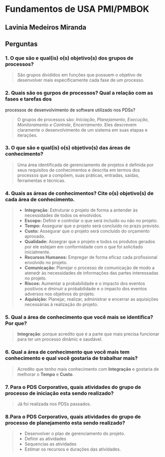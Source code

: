 # Fundamentos de USA PMI/PMBOK
## Lavinia Medeiros Miranda
## Perguntas

### 1. O que são e qual(is) o(s) objetivo(s) dos grupos de processos?
> São grupos divididos em funções que possuem o objetivo de desenvolver mais especificamente cada fase de um processo.

### 2. Quais são os gurpos de processos? Qual a relação com as fases e tarefas dos 
processos de desenvolvimento de software utilizado nos PDSs?
> O grupos de processos são: *Iniciação*, *Planejamento*, *Execução*, *Monitoramento e Controle*, *Encerramento*. 
> Eles descrevem claramente o desenvolvimento de um sistema em suas etapas e iterações.

### 3. O que são e qual(is) o(s) objetivo(s) das áreas de conhecimento?
> Uma área identificada de gerenciamento de projetos é definida por seus requisitos de conhecimentos e descrita em termos
> dos processos que a compõem, suas práticas, entradas, saídas, ferramentas e técnicas. 

### 4. Quais as áreas de conhecimentos? Cite o(s) objetivo(s) de cada área de conhecimento.

> * **Integração**: Estruturar o projeto de forma a antender às necessidades de todos os envolvidos.
> * **Escopo:** Definir e controlar o que será incluido ou não no projeto.
> * **Tempo:** Assegurar que o projeto será concluído no prazo previsto.
> * **Custo:** Assegurar que o projeto será concluído do orçamento aprovado.
> * **Qualidade:** Assegrar que o projeto e todos os produtos gerados por ele estejam em conformidade
com o que foi solicitado inicialmente.
> * **Recursos Humanos:** Empregar de forma eficaz cada profissional envolvido no projeto.
> * **Comunicação:** Planejar o processo de comunicação de modo a atenedr às necessidades de informações 
das partes interessadas no projeto.
> * **Riscos:** Aumentar a probabilidade e o impacto dos eventos positivos e dminuir a probabilidade
e o impacto dos eventos adversos nos objetivos do projeto.
> * **Aquisição:** Planejar, realizar, administrar e encerrar as aquisições necessárias à realização do projeto.

### 5. Qual a área de conhecimento que você mais se identifica? Por que?
> **Integração**: porque acredito que é a parte que mais precisa funcionar para ter um processo dinâmic e saudável.

### 6. Qual a área de conhecimento que você mais tem conhecimento e qual você gostaria de trabalhar mais?
> Acredito que tenho mais conhecimento com **Integração** e gostaria de melhorar o **Tempo** e **Custo**.

### 7. Para o PDS Corporativo, quais atividades do grupo de processo de iniciação esta sendo realizado?
> Já foi realizada nos PDSs passados.

### 8.Para o PDS Corporativo, quais atividades do grupo de processo de planejamento esta sendo realizado?
> * Desenvolver o plao de gerenciamento do projeto.
> * Definir as atividades
> * Sequencias as atividades
> * Estimar os recursos e durações das atividades.
